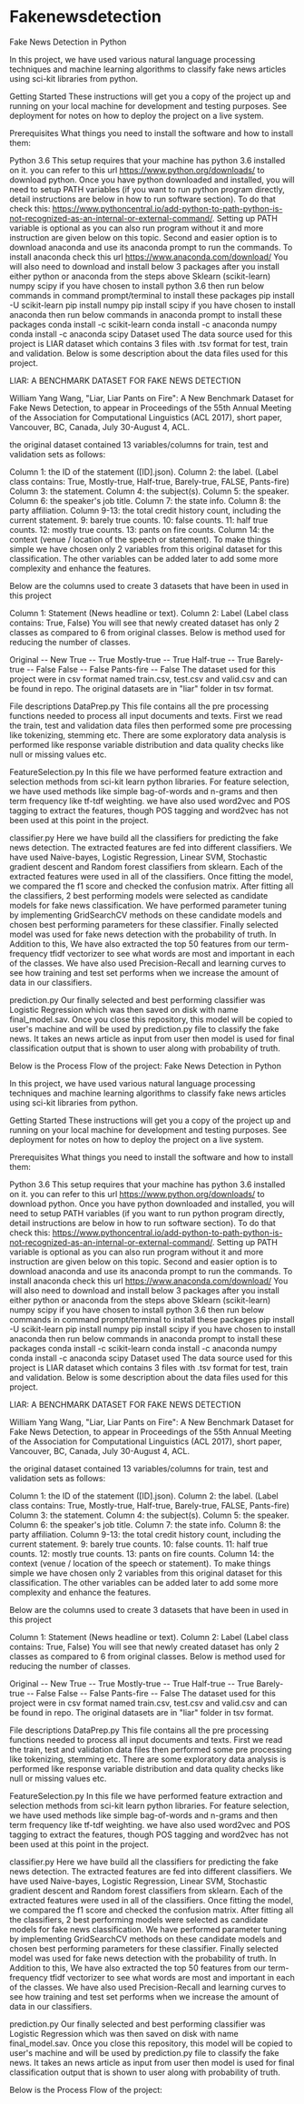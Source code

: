 # Fakenewsdetection

Fake News Detection in Python

In this project, we have used various natural language processing techniques and machine learning algorithms to classify fake news articles using sci-kit libraries from python.

Getting Started
These instructions will get you a copy of the project up and running on your local machine for development and testing purposes. See deployment for notes on how to deploy the project on a live system.

Prerequisites
What things you need to install the software and how to install them:

Python 3.6
This setup requires that your machine has python 3.6 installed on it. you can refer to this url https://www.python.org/downloads/ to download python. Once you have python downloaded and installed, you will need to setup PATH variables (if you want to run python program directly, detail instructions are below in how to run software section). To do that check this: https://www.pythoncentral.io/add-python-to-path-python-is-not-recognized-as-an-internal-or-external-command/.
Setting up PATH variable is optional as you can also run program without it and more instruction are given below on this topic.
Second and easier option is to download anaconda and use its anaconda prompt to run the commands. To install anaconda check this url https://www.anaconda.com/download/
You will also need to download and install below 3 packages after you install either python or anaconda from the steps above
Sklearn (scikit-learn)
numpy
scipy
if you have chosen to install python 3.6 then run below commands in command prompt/terminal to install these packages
pip install -U scikit-learn
pip install numpy
pip install scipy
if you have chosen to install anaconda then run below commands in anaconda prompt to install these packages
conda install -c scikit-learn
conda install -c anaconda numpy
conda install -c anaconda scipy
Dataset used
The data source used for this project is LIAR dataset which contains 3 files with .tsv format for test, train and validation. Below is some description about the data files used for this project.

LIAR: A BENCHMARK DATASET FOR FAKE NEWS DETECTION

William Yang Wang, "Liar, Liar Pants on Fire": A New Benchmark Dataset for Fake News Detection, to appear in Proceedings of the 55th Annual Meeting of the Association for Computational Linguistics (ACL 2017), short paper, Vancouver, BC, Canada, July 30-August 4, ACL.

the original dataset contained 13 variables/columns for train, test and validation sets as follows:

Column 1: the ID of the statement ([ID].json).
Column 2: the label. (Label class contains: True, Mostly-true, Half-true, Barely-true, FALSE, Pants-fire)
Column 3: the statement.
Column 4: the subject(s).
Column 5: the speaker.
Column 6: the speaker's job title.
Column 7: the state info.
Column 8: the party affiliation.
Column 9-13: the total credit history count, including the current statement.
9: barely true counts.
10: false counts.
11: half true counts.
12: mostly true counts.
13: pants on fire counts.
Column 14: the context (venue / location of the speech or statement).
To make things simple we have chosen only 2 variables from this original dataset for this classification. The other variables can be added later to add some more complexity and enhance the features.

Below are the columns used to create 3 datasets that have been in used in this project

Column 1: Statement (News headline or text).
Column 2: Label (Label class contains: True, False)
You will see that newly created dataset has only 2 classes as compared to 6 from original classes. Below is method used for reducing the number of classes.

Original -- New
True -- True
Mostly-true -- True
Half-true -- True
Barely-true -- False
False -- False
Pants-fire -- False
The dataset used for this project were in csv format named train.csv, test.csv and valid.csv and can be found in repo. The original datasets are in "liar" folder in tsv format.

File descriptions
DataPrep.py
This file contains all the pre processing functions needed to process all input documents and texts. First we read the train, test and validation data files then performed some pre processing like tokenizing, stemming etc. There are some exploratory data analysis is performed like response variable distribution and data quality checks like null or missing values etc.

FeatureSelection.py
In this file we have performed feature extraction and selection methods from sci-kit learn python libraries. For feature selection, we have used methods like simple bag-of-words and n-grams and then term frequency like tf-tdf weighting. we have also used word2vec and POS tagging to extract the features, though POS tagging and word2vec has not been used at this point in the project.

classifier.py
Here we have build all the classifiers for predicting the fake news detection. The extracted features are fed into different classifiers. We have used Naive-bayes, Logistic Regression, Linear SVM, Stochastic gradient descent and Random forest classifiers from sklearn. Each of the extracted features were used in all of the classifiers. Once fitting the model, we compared the f1 score and checked the confusion matrix. After fitting all the classifiers, 2 best performing models were selected as candidate models for fake news classification. We have performed parameter tuning by implementing GridSearchCV methods on these candidate models and chosen best performing parameters for these classifier. Finally selected model was used for fake news detection with the probability of truth. In Addition to this, We have also extracted the top 50 features from our term-frequency tfidf vectorizer to see what words are most and important in each of the classes. We have also used Precision-Recall and learning curves to see how training and test set performs when we increase the amount of data in our classifiers.

prediction.py
Our finally selected and best performing classifier was Logistic Regression which was then saved on disk with name final_model.sav. Once you close this repository, this model will be copied to user's machine and will be used by prediction.py file to classify the fake news. It takes an news article as input from user then model is used for final classification output that is shown to user along with probability of truth.

Below is the Process Flow of the project:
Fake News Detection in Python

In this project, we have used various natural language processing techniques and machine learning algorithms to classify fake news articles using sci-kit libraries from python.

Getting Started
These instructions will get you a copy of the project up and running on your local machine for development and testing purposes. See deployment for notes on how to deploy the project on a live system.

Prerequisites
What things you need to install the software and how to install them:

Python 3.6
This setup requires that your machine has python 3.6 installed on it. you can refer to this url https://www.python.org/downloads/ to download python. Once you have python downloaded and installed, you will need to setup PATH variables (if you want to run python program directly, detail instructions are below in how to run software section). To do that check this: https://www.pythoncentral.io/add-python-to-path-python-is-not-recognized-as-an-internal-or-external-command/.
Setting up PATH variable is optional as you can also run program without it and more instruction are given below on this topic.
Second and easier option is to download anaconda and use its anaconda prompt to run the commands. To install anaconda check this url https://www.anaconda.com/download/
You will also need to download and install below 3 packages after you install either python or anaconda from the steps above
Sklearn (scikit-learn)
numpy
scipy
if you have chosen to install python 3.6 then run below commands in command prompt/terminal to install these packages
pip install -U scikit-learn
pip install numpy
pip install scipy
if you have chosen to install anaconda then run below commands in anaconda prompt to install these packages
conda install -c scikit-learn
conda install -c anaconda numpy
conda install -c anaconda scipy
Dataset used
The data source used for this project is LIAR dataset which contains 3 files with .tsv format for test, train and validation. Below is some description about the data files used for this project.

LIAR: A BENCHMARK DATASET FOR FAKE NEWS DETECTION

William Yang Wang, "Liar, Liar Pants on Fire": A New Benchmark Dataset for Fake News Detection, to appear in Proceedings of the 55th Annual Meeting of the Association for Computational Linguistics (ACL 2017), short paper, Vancouver, BC, Canada, July 30-August 4, ACL.

the original dataset contained 13 variables/columns for train, test and validation sets as follows:

Column 1: the ID of the statement ([ID].json).
Column 2: the label. (Label class contains: True, Mostly-true, Half-true, Barely-true, FALSE, Pants-fire)
Column 3: the statement.
Column 4: the subject(s).
Column 5: the speaker.
Column 6: the speaker's job title.
Column 7: the state info.
Column 8: the party affiliation.
Column 9-13: the total credit history count, including the current statement.
9: barely true counts.
10: false counts.
11: half true counts.
12: mostly true counts.
13: pants on fire counts.
Column 14: the context (venue / location of the speech or statement).
To make things simple we have chosen only 2 variables from this original dataset for this classification. The other variables can be added later to add some more complexity and enhance the features.

Below are the columns used to create 3 datasets that have been in used in this project

Column 1: Statement (News headline or text).
Column 2: Label (Label class contains: True, False)
You will see that newly created dataset has only 2 classes as compared to 6 from original classes. Below is method used for reducing the number of classes.

Original -- New
True -- True
Mostly-true -- True
Half-true -- True
Barely-true -- False
False -- False
Pants-fire -- False
The dataset used for this project were in csv format named train.csv, test.csv and valid.csv and can be found in repo. The original datasets are in "liar" folder in tsv format.

File descriptions
DataPrep.py
This file contains all the pre processing functions needed to process all input documents and texts. First we read the train, test and validation data files then performed some pre processing like tokenizing, stemming etc. There are some exploratory data analysis is performed like response variable distribution and data quality checks like null or missing values etc.

FeatureSelection.py
In this file we have performed feature extraction and selection methods from sci-kit learn python libraries. For feature selection, we have used methods like simple bag-of-words and n-grams and then term frequency like tf-tdf weighting. we have also used word2vec and POS tagging to extract the features, though POS tagging and word2vec has not been used at this point in the project.

classifier.py
Here we have build all the classifiers for predicting the fake news detection. The extracted features are fed into different classifiers. We have used Naive-bayes, Logistic Regression, Linear SVM, Stochastic gradient descent and Random forest classifiers from sklearn. Each of the extracted features were used in all of the classifiers. Once fitting the model, we compared the f1 score and checked the confusion matrix. After fitting all the classifiers, 2 best performing models were selected as candidate models for fake news classification. We have performed parameter tuning by implementing GridSearchCV methods on these candidate models and chosen best performing parameters for these classifier. Finally selected model was used for fake news detection with the probability of truth. In Addition to this, We have also extracted the top 50 features from our term-frequency tfidf vectorizer to see what words are most and important in each of the classes. We have also used Precision-Recall and learning curves to see how training and test set performs when we increase the amount of data in our classifiers.

prediction.py
Our finally selected and best performing classifier was Logistic Regression which was then saved on disk with name final_model.sav. Once you close this repository, this model will be copied to user's machine and will be used by prediction.py file to classify the fake news. It takes an news article as input from user then model is used for final classification output that is shown to user along with probability of truth.

Below is the Process Flow of the project:



